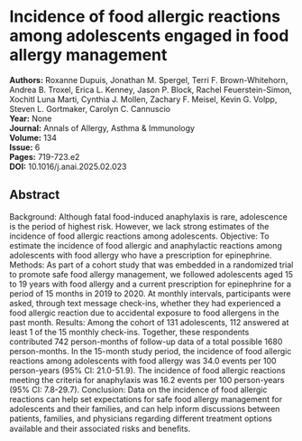 # Incidence of food allergic reactions among adolescents engaged in food allergy management

**Authors:** Roxanne Dupuis, Jonathan M. Spergel, Terri F. Brown-Whitehorn, Andrea B. Troxel, Erica L. Kenney, Jason P. Block, Rachel Feuerstein-Simon, Xochitl Luna Marti, Cynthia J. Mollen, Zachary F. Meisel, Kevin G. Volpp, Steven L. Gortmaker, Carolyn C. Cannuscio  
**Year:** None  
**Journal:** Annals of Allergy, Asthma & Immunology  
**Volume:** 134  
**Issue:** 6  
**Pages:** 719-723.e2  
**DOI:** 10.1016/j.anai.2025.02.023  

## Abstract
Background: Although fatal food-induced anaphylaxis is rare, adolescence is the period of highest risk. However, we lack strong estimates of the incidence of food allergic reactions among adolescents.
Objective: To estimate the incidence of food allergic and anaphylactic reactions among adolescents with food allergy who have a prescription for epinephrine.
Methods: As part of a cohort study that was embedded in a randomized trial to promote safe food allergy management, we followed adolescents aged 15 to 19 years with food allergy and a current prescription for epinephrine for a period of 15 months in 2019 to 2020. At monthly intervals, participants were asked, through text message check-ins, whether they had experienced a food allergic reaction due to accidental exposure to food allergens in the past month.
Results: Among the cohort of 131 adolescents, 112 answered at least 1 of the 15 monthly check-ins. Together, these respondents contributed 742 person-months of follow-up data of a total possible 1680 person-months. In the 15-month study period, the incidence of food allergic reactions among adolescents with food allergy was 34.0 events per 100 person-years (95% CI: 21.0-51.9). The incidence of food allergic reactions meeting the criteria for anaphylaxis was 16.2 events per 100 person-years (95% CI: 7.8-29.7).
Conclusion: Data on the incidence of food allergic reactions can help set expectations for safe food allergy management for adolescents and their families, and can help inform discussions between patients, families, and physicians regarding different treatment options available and their associated risks and beneﬁts.

